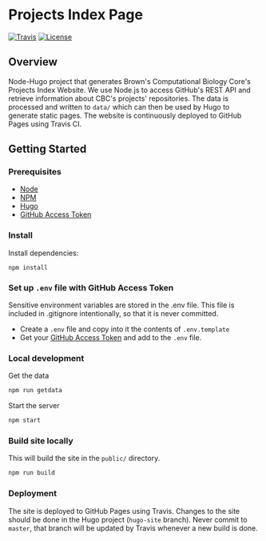 # Projects Index Page


[![Travis](https://img.shields.io/travis/compbiocore/projects-index-page.svg?style=flat-square)](https://travis-ci.org/compbiocore/projects-index-page)
[![License](https://img.shields.io/badge/license-MIT-orange.svg?style=flat-square)](LINK)

## Overview
Node-Hugo project that generates Brown's Computational Biology Core's Projects Index Website.
We use Node.js to access GitHub's REST API and retrieve information about CBC's projects' repositories. The data is processed and written to `data/` which can then be used by Hugo to generate static pages.
The website is continuously deployed to GitHub Pages using Travis CI.

## Getting Started

### Prerequisites

- [Node](https://nodejs.org)
- [NPM](https://www.npmjs.org)
- [Hugo](https://gohugo.io)
- [GitHub Access Token](https://help.github.com/articles/creating-a-personal-access-token-for-the-command-line/)


### Install
Install dependencies:
```
npm install
```

### Set up `.env` file with GitHub Access Token
Sensitive environment variables are stored in the .env file. This file is included in .gitignore intentionally, so that it is never committed.
- Create a `.env` file and copy into it the contents of `.env.template`
- Get your [GitHub Access Token](https://help.github.com/articles/creating-a-personal-access-token-for-the-command-line/) and add to the `.env` file.

### Local development
Get the data
```bash
npm run getdata
```

Start the server
```bash
npm start
```

### Build site locally
This will build the site in the `public/` directory.
```bash
npm run build
```

### Deployment
The site is deployed to GitHub Pages using Travis. Changes to the site should be done in the Hugo project (`hugo-site` branch). Never commit to `master`, that branch will be updated by Travis whenever a new build is done.
